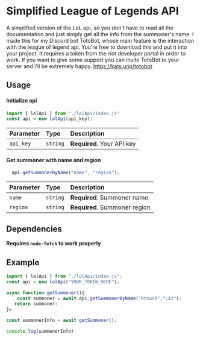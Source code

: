 
# Simplified League of Legends API
A simplified version of the LoL api, so you don't have to read all the documentation and just simply get all the info from the summoner's name.
I made this for my Discord bot TotoBot, whose main feature is the interaction with the league of legend api. 
You're free to download this and put it into your project. It requires a token from the riot developer portal in order to work.
If you want to give some support you can invite TotoBot to your server and i'll be extremely happy. https://kats.uno/totobot


## Usage

#### Initialize api

```javascript
import { lolApi } from "./lolApi/index.js"
const api = new lolApi(api_key):
```

| Parameter | Type     | Description                |
| :-------- | :------- | :------------------------- |
| `api_key` | `string` | **Required**. Your API key |

#### Get summoner with name and region

```javascript
  api.getSummonerByName("name", "region");
```

| Parameter | Type     | Description                       |
| :-------- | :------- | :-------------------------------- |
| `name`      | `string` | **Required**. Summoner name |
| `region`      | `string` | **Required**. Summoner region |

## Dependencies
**Requires `node-fetch` to work properly**

## Example 
```javascript
import { lolApi } from "./lolApi/index.js";
const api = new lolApi("YOUR_TOKEN_HERE");

async function getSummoner(){
    const summoner = await api.getSummonerByName("Ktsun0","LA2");
   return summoner;
}v

const summonerInfo = await getSummoner();

console.log(summonerInfo)
```


